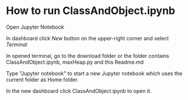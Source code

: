 # How to run ClassAndObject.ipynb

Open Jupyter Notebook

In dashboard click _New_ button on the upper-right corner and select _Terminal_

In opened terminal, go to the download folder or the folder contains ClassAndObject.ipynb, maxHeap.py and this Readme.md

Type "Jupyter notebook" to start a new Jupyter notebook which uses the current folder as Home folder.

In the new dashboard click ClassAndObject.ipynb to open it.
